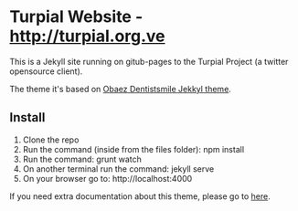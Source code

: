 # Turpial Website - http://turpial.org.ve #

This is a Jekyll site running on gitub-pages to the Turpial Project (a twitter opensource client).

The theme it's based on [Obaez Dentistsmile Jekkyl theme](https://github.com/obaez/dentistsmile).

## Install ##

1. Clone the repo
2. Run the command (inside from the files folder): npm install 
3. Run the command: grunt watch
4. On another terminal run the command: jekyll serve
5. On your browser go to: http://localhost:4000

If you need extra documentation about this theme, please go to [here](http://obaez.com/dentistsmile-docs/).